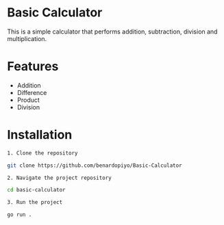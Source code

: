 # Basic Calculator

This is a simple calculator that performs addition, subtraction, division and multiplication.

# Features

* Addition
* Difference
* Product
* Division

# Installation
```bash 
1. Clone the repository

git clone https://github.com/benardopiyo/Basic-Calculator

2. Navigate the project repository

cd basic-calculator

3. Run the project

go run .
```

